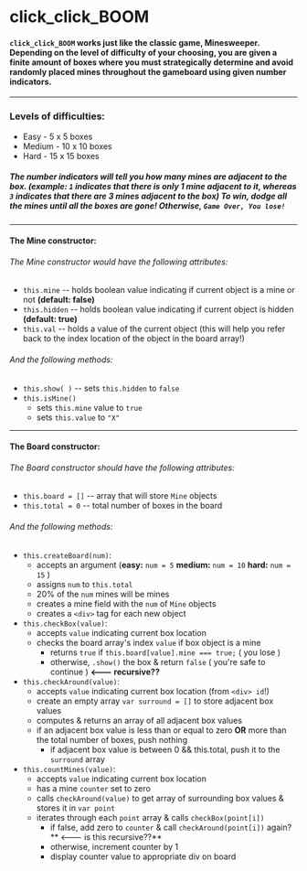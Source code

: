 # click_click_BOOM


#### `click_click_BOOM` works just like the classic game, Minesweeper. Depending on the level of difficulty of your choosing, you are given a finite amount of boxes where you must strategically determine and avoid randomly placed mines throughout the gameboard using given number indicators. 

---
  
### Levels of difficulties: 
-  Easy - 5 x 5 boxes
-  Medium - 10 x 10 boxes
-  Hard - 15 x 15 boxes


##### The number indicators will tell you how many mines are adjacent to the box. (example: `1` indicates that there is only 1 mine adjacent to it, whereas `3` indicates that there are 3 mines adjacent to the box) To win, dodge all the mines until all the boxes are gone! Otherwise, `Game Over, You lose!`

---

#### The Mine constructor:

###### The Mine constructor would have the following attributes:
-  `this.mine` -- holds boolean value indicating if current object is a mine or not **(default: false)**
-  `this.hidden` -- holds boolean value indicating if current object is hidden **(default: true)**
-  `this.val` -- holds a value of the current object (this will help you refer back to the index location of the object in the board array!)

###### And the following methods:
-  `this.show( )` -- sets `this.hidden` to `false`
-  `this.isMine()`
    - sets `this.mine` value to `true` 
    - sets `this.value` to `"X"`

---

#### The Board constructor:

###### The Board constructor should have the following attributes:
-  `this.board = []` -- array that will store `Mine` objects
-  `this.total = 0` -- total number of boxes in the board 

###### And the following methods:
-  `this.createBoard(num)`:
    - accepts an argument (**easy:** `num = 5` **medium:** `num = 10` **hard:** `num = 15` )
    - assigns `num` to `this.total`
    - 20% of the `num` mines will be mines
    - creates a mine field with the `num` of `Mine` objects
    - creates a `<div>` tag for each new object
-  `this.checkBox(value)`:
    - accepts `value` indicating current box location
    - checks the board array's index `value` if box object is a mine
        - returns `true` if `this.board[value].mine === true;` ( you lose )
        - otherwise, `.show()` the box & return `false` ( you're safe to continue ) **<--- recursive??**
- `this.checkAround(value)`:
    - accepts `value` indicating current box location (from `<div> id`!)
    - create an empty array `var surround = []` to store adjacent box values 
    - computes & returns an array of all adjacent box values
    - if an adjacent box value is less than or equal to zero **OR** more than the total number of boxes, push nothing
        - if adjacent box value is between 0 && this.total, push it to the `surround` array 
- `this.countMines(value)`: 
    - accepts `value` indicating current box location
    - has a mine `counter` set to zero
    - calls `checkAround(value)` to get array of surrounding box values & stores it in `var point`
    - iterates through each `point` array & calls `checkBox(point[i])`
        - if false, add zero to `counter` & call `checkAround(point[i])` again? ** <--- is this recursive??**
        - otherwise, increment counter by 1
        - display counter value to appropriate div on board